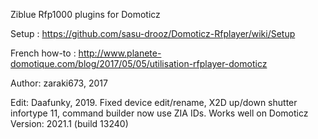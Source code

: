 Ziblue Rfp1000 plugins for Domoticz

Setup :
https://github.com/sasu-drooz/Domoticz-Rfplayer/wiki/Setup

French how-to : http://www.planete-domotique.com/blog/2017/05/05/utilisation-rfplayer-domoticz

Author:	 zaraki673, 2017

Edit: Daafunky, 2019. 
Fixed device edit/rename, X2D up/down shutter infortype 11, command builder now use ZIA IDs. Works well on Domoticz Version: 2021.1 (build 13240)
